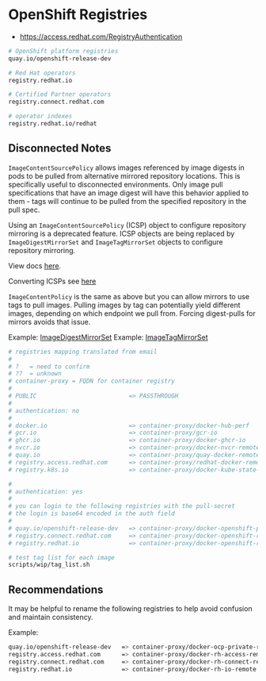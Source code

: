 # OpenShift Registries

- https://access.redhat.com/RegistryAuthentication

```sh
# OpenShift platform registries
quay.io/openshift-release-dev

# Red Hat operators
registry.redhat.io

# Certified Partner operators
registry.connect.redhat.com

# operator indexes
registry.redhat.io/redhat
```

## Disconnected Notes

`ImageContentSourcePolicy` allows images referenced by image digests in pods to be pulled from alternative mirrored repository locations. This is specifically useful to disconnected environments. Only image pull specifications that have an image digest will have this behavior applied to them - tags will continue to be pulled from the specified repository in the pull spec.

Using an `ImageContentSourcePolicy` (ICSP) object to configure repository mirroring is a deprecated feature. ICSP objects are being replaced by `ImageDigestMirrorSet` and `ImageTagMirrorSet` objects to configure repository mirroring.

View docs [here](https://access.redhat.com/documentation/en-us/openshift_container_platform/4.14/html/images/image-configuration#images-configuration-registry-mirror_image-configuration).

Converting ICSPs see [here](https://access.redhat.com/documentation/en-us/openshift_container_platform/4.14/html/images/image-configuration#images-configuration-registry-mirror-convert_image-configuration)

`ImageContentPolicy` is the same as above but you can allow mirrors to use tags to pull images. Pulling images by tag can potentially yield different images, depending on which endpoint we pull from. Forcing digest-pulls for mirrors avoids that issue.

Example: [ImageDigestMirrorSet](images/ImageDigestMirrorSet.yaml)
Example: [ImageTagMirrorSet](images/ImageTagMirrorSet.yaml)

```sh
# registries mapping translated from email
#
# ?   = need to confirm
# ??  = unknown
# container-proxy = FQDN for container registry
#
# PUBLIC                          => PASSTHROUGH
#
# authentication: no
#
# docker.io                       => container-proxy/docker-hub-perf
# gcr.io                          => container-proxy/gcr-io
# ghcr.io                         => container-proxy/docker-ghcr-io
# nvcr.io                         => container-proxy/docker-nvcr-remote
# quay.io                         => container-proxy/quay-docker-remote
# registry.access.redhat.com      => container-proxy/redhat-docker-remote
# registry.k8s.io                 => container-proxy/docker-kube-state-metrics

#
# authentication: yes
#
# you can login to the following registries with the pull-secret
# the login is base64 encoded in the auth field
# 
# quay.io/openshift-release-dev   => container-proxy/docker-openshift-private-remote
# registry.connect.redhat.com     => container-proxy/docker-openshift-redhat-connect-remote
# registry.redhat.io              => container-proxy/docker-openshift-rh-io-remote
```

```sh
# test tag list for each image
scripts/wip/tag_list.sh
```

## Recommendations

It may be helpful to rename the following registries to help avoid confusion and maintain consistency.

Example:

```sh
quay.io/openshift-release-dev   => container-proxy/docker-ocp-private-remote
registry.access.redhat.com      => container-proxy/docker-rh-access-remote
registry.connect.redhat.com     => container-proxy/docker-rh-connect-remote
registry.redhat.io              => container-proxy/docker-rh-io-remote
```
